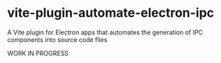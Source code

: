 # vite-plugin-automate-electron-ipc
A Vite plugin for Electron apps that automates the generation of IPC components into source code files

WORK IN PROGRESS